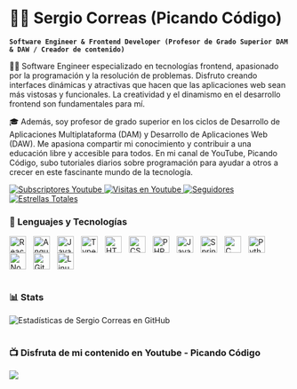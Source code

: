 # 👨‍💻 Sergio Correas (Picando Código)

**`Software Engineer & Frontend Developer (Profesor de Grado Superior DAM & DAW / Creador de contenido)`**

👨‍💻 Software Engineer especializado en tecnologías frontend, apasionado por la programación y la resolución de problemas. Disfruto creando interfaces dinámicas y atractivas que hacen que las aplicaciones web sean más vistosas y funcionales. La creatividad y el dinamismo en el desarrollo frontend son fundamentales para mí.

🎓 Además, soy profesor de grado superior en los ciclos de Desarrollo de Aplicaciones Multiplataforma (DAM) y Desarrollo de Aplicaciones Web (DAW). Me apasiona compartir mi conocimiento y contribuir a una educación libre y accesible para todos. En mi canal de YouTube, Picando Código, subo tutoriales diarios sobre programación para ayudar a otros a crecer en este fascinante mundo de la tecnología.

<p align="left">
  <a href="https://youtube.com/@picandocodigo18?sub_confirmation=1">
    <img alt="Subscriptores Youtube" title="Subscríbete a mi canal de Youtube" src="https://custom-icon-badges.demolab.com/youtube/channel/subscribers/UCE77VqlsJLphQXTIwB55dGw?color=%23E05D44&label=SUBSCRIBE&logo=video&logoColor=white&style=for-the-badge&labelColor=CE4630"/>
  </a> 
  <a href="https://www.youtube.com/@picandocodigo18">
    <img alt="Visitas en Youtube" title="Visitas Youtube" src="https://custom-icon-badges.demolab.com/youtube/channel/views/UCE77VqlsJLphQXTIwB55dGw?color=%23E1AD0E&label=VISITAS&logo=eye&logoColor=white&style=for-the-badge&labelColor=C79600"/>
  </a> 
  <a href="https://github.com/SergioGit18?tab=followers">
    <img alt="Seguidores" title="Sígueme en GitHub" src="https://custom-icon-badges.demolab.com/github/followers/SergioGit18?color=236ad3&labelColor=1155ba&style=for-the-badge&logo=person-add&label=SIGUEME&logoColor=white"/>
  </a>
  <a href="https://github.com/SergioGit18?tab=repositories&sort=stargazers">
    <img alt="Estrellas Totales" title="Estrellas totales en GitHub" src="https://custom-icon-badges.demolab.com/github/stars/SergioGit18?color=55960c&style=for-the-badge&labelColor=488207&logo=star"/>
  </a>
</p>

### 🧰 Lenguajes y Tecnologías

<img align="left" alt="React" width="30px" style="padding-right:10px;" src="https://cdn.jsdelivr.net/gh/devicons/devicon/icons/react/react-original.svg" />
<img align="left" alt="Angular" width="30px" style="padding-right:10px;" src="https://cdn.jsdelivr.net/gh/devicons/devicon/icons/angularjs/angularjs-plain.svg" />
<img align="left" alt="JavaScript" width="30px" style="padding-right:10px;" src="https://cdn.jsdelivr.net/gh/devicons/devicon/icons/javascript/javascript-plain.svg" />
<img align="left" alt="TypeScript" width="30px" style="padding-right:10px;" src="https://cdn.jsdelivr.net/gh/devicons/devicon/icons/typescript/typescript-plain.svg" />
<img align="left" alt="HTML" width="30px" style="padding-right:10px;" src="https://cdn.jsdelivr.net/gh/devicons/devicon/icons/html5/html5-plain.svg" />
<img align="left" alt="CSS" width="30px" style="padding-right:10px;" src="https://cdn.jsdelivr.net/gh/devicons/devicon/icons/css3/css3-plain.svg" />
<img align="left" alt="PHP" width="30px" style="padding-right:10px;" src="https://cdn.jsdelivr.net/gh/devicons/devicon/icons/php/php-original.svg" />
<img align="left" alt="Java" width="30px" style="padding-right:10px;" src="https://cdn.jsdelivr.net/gh/devicons/devicon/icons/java/java-original.svg"/>
<img align="left" alt="Spring" width="30px" style="padding-right:10px;" src="https://cdn.jsdelivr.net/gh/devicons/devicon/icons/spring/spring-original.svg" />
<img align="left" alt="C" width="30px" style="padding-right:10px;" src="https://cdn.jsdelivr.net/gh/devicons/devicon/icons/c/c-plain.svg" />
<img align="left" alt="Python" width="30px" style="padding-right:10px;" src="https://cdn.jsdelivr.net/gh/devicons/devicon/icons/python/python-plain.svg" />
<img align="left" alt="NodeJS" width="30px" style="padding-right:10px;" src="https://cdn.jsdelivr.net/gh/devicons/devicon/icons/nodejs/nodejs-original.svg" />
<img align="left" alt="Git" width="30px" style="padding-right:10px;" src="https://cdn.jsdelivr.net/gh/devicons/devicon/icons/git/git-original.svg" />
<img align="left" alt="Linux" width="30px" style="padding-right:10px;" src="https://cdn.jsdelivr.net/gh/devicons/devicon/icons/linux/linux-original.svg" />

<br clear="left" />

#

### 📊 Stats

![Estadísticas de Sergio Correas en GitHub](https://github-readme-stats.vercel.app/api?username=sergiogit18&show_icons=true&theme=gruvbox)

#

### 📺 Disfruta de mi contenido en Youtube - Picando Código

<!-- BEGIN YOUTUBE-CARDS -->

<!-- END YOUTUBE-CARDS -->

[<img src="https://custom-icon-badges.demolab.com/badge/-Subscribete%20Para%20Mas%20Contenido-red?style=for-the-badge&logo=video&logoColor=white"/>](https://youtube.com/@picandocodigo18?sub_confirmation=1)

